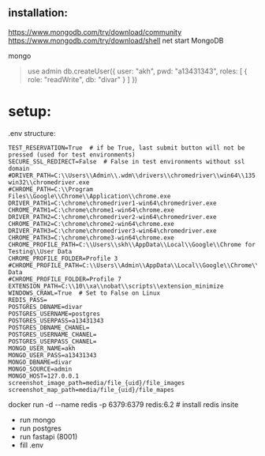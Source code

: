 ## installation:
https://www.mongodb.com/try/download/community
https://www.mongodb.com/try/download/shell
net start MongoDB


mongo
> use admin
db.createUser({
    user:   "akh",
    pwd:    "a13431343",
    roles: [ { role: "readWrite", db: "divar" } ]
  })


# setup:
.env structure:
```
TEST_RESERVATION=True  # if be True, last submit button will not be pressed (used for test environments)
SECURE_SSL_REDIRECT=False  # False in test environments without ssl domain
#DRIVER_PATH=C:\\Users\\Admin\\.wdm\\drivers\\chromedriver\\win64\\135.0.7049.97\\chromedriver-win32\\chromedriver.exe
#CHROME_PATH=C:\\Program Files\\Google\\Chrome\\Application\\chrome.exe
DRIVER_PATH1=C:\chrome\chromedriver1-win64\chromedriver.exe
CHROME_PATH1=C:\chrome\chrome1-win64\chrome.exe
DRIVER_PATH2=C:\chrome\chromedriver2-win64\chromedriver.exe
CHROME_PATH2=C:\chrome\chrome2-win64\chrome.exe
DRIVER_PATH3=C:\chrome\chromedriver3-win64\chromedriver.exe
CHROME_PATH3=C:\chrome\chrome3-win64\chrome.exe
CHROME_PROFILE_PATH=C:\\Users\\skh\\AppData\\Local\\Google\\Chrome for Testing\\User Data
CHROME_PROFILE_FOLDER=Profile 3
#CHROME_PROFILE_PATH=C:\\Users\\Admin\\AppData\\Local\\Google\\Chrome\\User Data
#CHROME_PROFILE_FOLDER=Profile 7
EXTENSION_PATH=C:\\10\\xa\\nobat\\scripts\\extension_minimize
WINDOWS_CRAWL=True  # Set to False on Linux
REDIS_PASS=
POSTGRES_DBNAME=divar
POSTGRES_USERNAME=postgres
POSTGRES_USERPASS=a13431343
POSTGRES_DBNAME_CHANEL=
POSTGRES_USERNAME_CHANEL=
POSTGRES_USERPASS_CHANEL=
MONGO_USER_NAME=akh
MONGO_USER_PASS=a13431343
MONGO_DBNAME=divar
MONGO_SOURCE=admin
MONGO_HOST=127.0.0.1
screenshot_image_path=media/file_{uid}/file_images
screenshot_map_path=media/file_{uid}/file_mapes
```

docker run -d --name redis -p 6379:6379 redis:6.2  # install redis insite

- run mongo
- run postgres
- run fastapi (8001)
- fill .env
